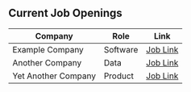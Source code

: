 ## Current Job Openings

| Company | Role | Link |
| ------- | ---- | ---- |
| Example Company | Software | [Job Link](https://example.com/job) |
| Another Company | Data | [Job Link](https://anothercompany.com/job) |
| Yet Another Company | Product | [Job Link](https://yetanothercompany.com/job) |
